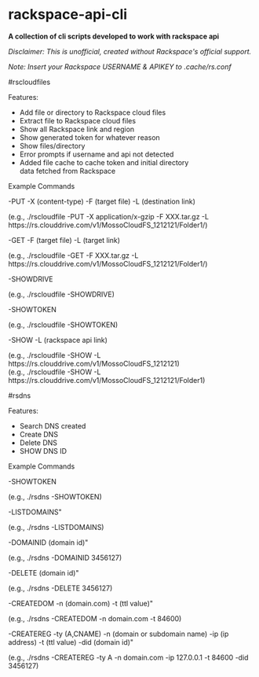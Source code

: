 rackspace-api-cli
===================
__A collection of cli scripts developed to work with rackspace api__  

_Disclaimer: This is unofficial, created without Rackspace's official support._  

_Note: Insert your Rackspace USERNAME & APIKEY to .cache/rs.conf_  
  
#rscloudfiles

Features:
- Add file or directory to Rackspace cloud files
- Extract file to Rackspace cloud files
- Show all Rackspace link and region
- Show generated token for whatever reason
- Show files/directory
- Error prompts if username and api not detected
- Added file cache to cache token and initial directory  
  data fetched from Rackspace  
 
Example Commands

  -PUT  -X (content-type) -F (target file) -L (destination link)

  (e.g., ./rscloudfile -PUT -X application/x-gzip -F XXX.tar.gz  -L https:\/\/rs.clouddrive.com\/v1\/MossoCloudFS_1212121\/Folder1\/)

  -GET  -F (target file) -L (target link)

  (e.g., ./rscloudfile -GET -F XXX.tar.gz -L https:\/\/rs.clouddrive.com\/v1\/MossoCloudFS_1212121\/Folder1\/)

  -SHOWDRIVE

  (e.g., ./rscloudfile -SHOWDRIVE)

  -SHOWTOKEN

  (e.g., ./rscloudfile -SHOWTOKEN)

  -SHOW -L (rackspace api link)

  (e.g., ./rscloudfile -SHOW -L https:\/\/rs.clouddrive.com\/v1\/MossoCloudFS_1212121)  
  (e.g., ./rscloudfile -SHOW -L https:\/\/rs.clouddrive.com\/v1\/MossoCloudFS_1212121\/Folder1)

#rsdns

Features:
- Search DNS created
- Create DNS
- Delete DNS
- SHOW DNS ID
 
Example Commands
  
  -SHOWTOKEN  
  
  (e.g., ./rsdns -SHOWTOKEN)  
  
  -LISTDOMAINS"  
  
  (e.g., ./rsdns -LISTDOMAINS)  
  
  -DOMAINID (domain id)"  
  
  (e.g., ./rsdns -DOMAINID 3456127)  
  
  -DELETE (domain id)"

  (e.g., ./rsdns -DELETE 3456127)  
  
  -CREATEDOM  -n (domain.com) -t (ttl value)"  

  (e.g., ./rsdns -CREATEDOM -n domain.com -t 84600)  
  
  -CREATEREG  -ty (A,CNAME) -n (domain or subdomain name) -ip (ip address) -t (ttl value) -did (domain id)"  
  
  (e.g., ./rsdns -CREATEREG -ty A -n domain.com -ip 127.0.0.1 -t 84600 -did 3456127)  
  
